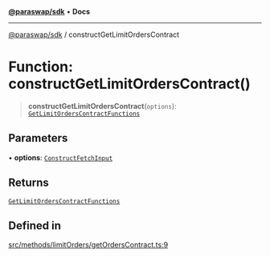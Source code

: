 [**@paraswap/sdk**](../README.md) • **Docs**

***

[@paraswap/sdk](../globals.md) / constructGetLimitOrdersContract

# Function: constructGetLimitOrdersContract()

> **constructGetLimitOrdersContract**(`options`): [`GetLimitOrdersContractFunctions`](../type-aliases/GetLimitOrdersContractFunctions.md)

## Parameters

• **options**: [`ConstructFetchInput`](../interfaces/ConstructFetchInput.md)

## Returns

[`GetLimitOrdersContractFunctions`](../type-aliases/GetLimitOrdersContractFunctions.md)

## Defined in

[src/methods/limitOrders/getOrdersContract.ts:9](https://github.com/paraswap/paraswap-sdk/blob/master/src/methods/limitOrders/getOrdersContract.ts#L9)
